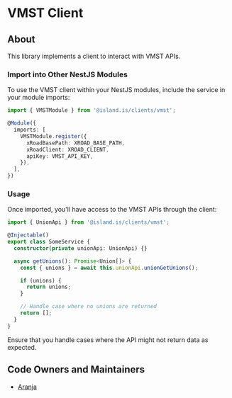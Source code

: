 # VMST Client

## About

This library implements a client to interact with VMST APIs.

### Import into Other NestJS Modules

To use the VMST client within your NestJS modules, include the service in your module imports:

```typescript
import { VMSTModule } from '@island.is/clients/vmst';

@Module({
  imports: [
    VMSTModule.register({
      xRoadBasePath: XROAD_BASE_PATH,
      xRoadClient: XROAD_CLIENT,
      apiKey: VMST_API_KEY,
    }),
  ],
})
```

### Usage

Once imported, you'll have access to the VMST APIs through the client:

```typescript
import { UnionApi } from '@island.is/clients/vmst';

@Injectable()
export class SomeService {
  constructor(private unionApi: UnionApi) {}

  async getUnions(): Promise<Union[]> {
    const { unions } = await this.unionApi.unionGetUnions();

    if (unions) {
      return unions;
    }

    // Handle case where no unions are returned
    return [];
  }
}
```

Ensure that you handle cases where the API might not return data as expected.

## Code Owners and Maintainers

- [Aranja](https://github.com/orgs/island-is/teams/aranja/members)